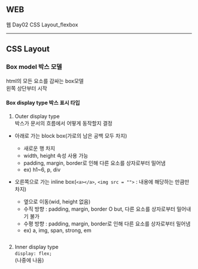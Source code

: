 ## WEB
웹 Day02
CSS Layout_flexbox

---
## CSS Layout
### Box model 박스 모델
html의 모든 요소를 감싸는 box모델  
왼쪽 상단부터 시작   

#### Box display type 박스 표시 타입
1. Outer display type  
박스가 문서의 흐름에서 어떻게 동작할지 결정   
- 아래로 가는 block box(가로의 남은 공백 모두 차지) 
    - 새로운 행 차지
    - width, height 속성 사용 가능
    - padding, margin, border로 인해 다른 요소를 상자로부터 밀어냄
    - ex) h1~6, p, div
- 오른쪽으로 가는 inline box(`<a></a>`, `<img src = "">` : 내용에 해당하는 만큼만 차지)  
    - 옆으로 이동(wid, height 없음)
    - 수직 방향 : padding, margin, border O but, 다른 요소를 상자로부터 밀어내기 불가
    - 수평 방향 : padding, margin, border로 인해 다른 요소를 상자로부터 밀어냄    
    - ex) a, img, span, strong, em

    ```html


    ```
2. Inner display type   
`display: flex;`  
(나중에 나옴)